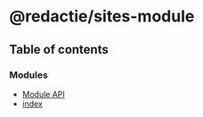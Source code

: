 # @redactie/sites-module

## Table of contents

### Modules

- [Module API](../wiki/Module%20API)
- [index](../wiki/index)
